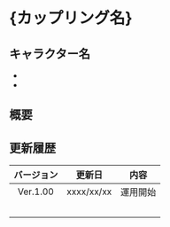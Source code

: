# {カップリング名}

## キャラクター名
-
-

## 概要


## 更新履歴
|バージョン|更新日|内容|
|:---:|:---:|:---:|
|Ver.1.00|xxxx/xx/xx|運用開始|
||||
||||
||||
||||
||||

